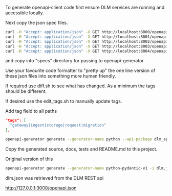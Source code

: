 
To generate openapi-client code first ensure DLM services are running and accessible locally.

Next copy the json spec files.

```sh
curl -H "Accept: application/json" -X GET http://localhost:8000/openapi.json -o specs/8000.json
curl -H "Accept: application/json" -X GET http://localhost:8001/openapi.json -o specs/8001.json
curl -H "Accept: application/json" -X GET http://localhost:8002/openapi.json -o specs/8002.json
curl -H "Accept: application/json" -X GET http://localhost:8003/openapi.json -o specs/8003.json
curl -H "Accept: application/json" -X GET http://localhost:8004/openapi.json -o specs/8004.json
```

and copy into "specs" directory for passing to openapi-generator

Use your favourite code formatter to "pretty up" the one line version of these json files into something more human friendly.

If required use diff.sh to see what has changed. As a minimum the tags should be different.

If desired use the edit_tags.sh to manually update tags.

Add tag field to all paths

```json
"tags": [
  "gateway|ingest|storage|request|migration"
],
```

```sh
openapi-generator generate --generator-name python --api-package dlm_api -o openapi_client_dlm_project --package-name openapi_client_dlm --input-spec-root-directory specs
```

Copy the generated source, docs, tests and README.md to this project.

Original version of this

```sh
openapi-generator generate --generator-name python-pydantic-v1 -i dlm.json
```
dlm.json was retrieved from the DLM REST api

http://127.0.0.1:3000/openapi.json
